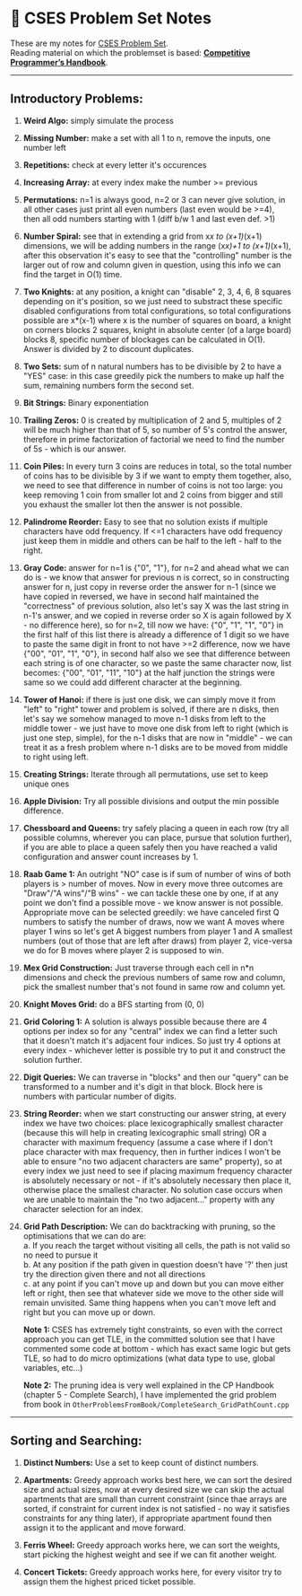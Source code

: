 # 📘 CSES Problem Set Notes

These are my notes for [CSES Problem Set](https://cses.fi/problemset/).  
Reading material on which the problemset is based: [**Competitive Programmer’s Handbook**](https://cses.fi/book/book.pdf).

---

## Introductory Problems:

1. **Weird Algo:** simply simulate the process  

2. **Missing Number:** make a set with all 1 to n, remove the inputs, one number left  

3. **Repetitions:** check at every letter it's occurences  

4. **Increasing Array:** at every index make the number >= previous  

5. **Permutations:** n=1 is always good, n=2 or 3 can never give solution, in all other cases just print all even numbers (last even would be >=4), then all odd numbers starting with 1 (diff b/w 1 and last even def. >1)  

6. **Number Spiral:** see that in extending a grid from x*x to (x+1)*(x+1) dimensions, we will be adding numbers in the range (x*x)+1 to (x+1)*(x+1), after this observation it's easy to see that the "controlling" number is the larger out of row and column given in question, using this info we can find the target in O(1) time.  

7. **Two Knights:** at any position, a knight can "disable" 2, 3, 4, 6, 8 squares depending on it's position, so we just need to substract these specific disabled configurations from total configurations, so total configurations possible are x*(x-1) where x is the number of squares on board, a knight on corners blocks 2 squares, knight in absolute center (of a large board) blocks 8, specific number of blockages can be calculated in O(1). Answer is divided by 2 to discount duplicates.  

8. **Two Sets:** sum of n natural numbers has to be divisible by 2 to have a "YES" case: in this case greedily pick the numbers to make up half the sum, remaining numbers form the second set.  

9. **Bit Strings:** Binary exponentiation  

10. **Trailing Zeros:** 0 is created by multiplication of 2 and 5, multiples of 2 will be much higher than that of 5, so number of 5's control the answer, therefore in prime factorization of factorial we need to find the number of 5s - which is our answer.  

11. **Coin Piles:** In every turn 3 coins are reduces in total, so the total number of coins has to be divisible by 3 if we want to empty them together, also, we need to see that difference in number of coins is not too large: you keep removing 1 coin from smaller lot and 2 coins from bigger and still you exhaust the smaller lot then the answer is not possible.  

12. **Palindrome Reorder:** Easy to see that no solution exists if multiple characters have odd frequency. If <=1 characters have odd frequency just keep them in middle and others can be half to the left - half to the right.  

13. **Gray Code:** answer for n=1 is {"0", "1"}, for n=2 and ahead what we can do is - we know that answer for previous n is correct, so in constructing answer for n, just copy in reverse order the answer for n-1 (since we have copied in reversed, we have in second half maintained the "correctness" of previous solution, also let's say X was the last string in n-1's answer, and we copied in reverse order so X is again followed by X - no difference here), so for n=2, till now we have: {"0", "1", "1", "0"} in the first half of this list there is already a difference of 1 digit so we have to paste the same digit in front to not have >=2 difference, now we have {"00", "01", "1", "0"}, in second half also we see that difference between each string is of one character, so we paste the same character now, list becomes: {"00", "01", "11", "10"} at the half junction the strings were same so we could add different character at the beginning.  

14. **Tower of Hanoi:** if there is just one disk, we can simply move it from "left" to "right" tower and problem is solved, if there are n disks, then let's say we somehow managed to move n-1 disks from left to the middle tower - we just have to move one disk from left to right (which is just one step, simple), for the n-1 disks that are now in "middle" - we can treat it as a fresh problem where n-1 disks are to be moved from middle to right using left.  

15. **Creating Strings:** Iterate through all permutations, use set to keep unique ones  

16. **Apple Division:** Try all possible divisions and output the min possible difference.  

17. **Chessboard and Queens:** try safely placing a queen in each row (try all possible columns, wherever you can place, pursue that solution further), if you are able to place a queen safely then you have reached a valid configuration and answer count increases by 1.  

18. **Raab Game 1:** An outright "NO" case is if sum of number of wins of both players is > number of moves. Now in every move three outcomes are "Draw"/"A wins"/"B wins" - we can tackle these one by one, if at any point we don't find a possible move - we know answer is not possible. Appropriate move can be selected greedily: we have canceled first Q numbers to satisfy the number of draws, now we want A moves where player 1 wins so let's get A biggest numbers from player 1 and A smallest numbers (out of those that are left after draws) from player 2, vice-versa we do for B moves where player 2 is supposed to win.  

19. **Mex Grid Construction:** Just traverse through each cell in n*n dimensions and check the previous numbers of same row and column, pick the smallest number that's not found in same row and column yet.  

20. **Knight Moves Grid:** do a BFS starting from (0, 0)  

21. **Grid Coloring 1:** A solution is always possible because there are 4 options per index so for any "central" index we can find a letter such that it doesn't match it's adjacent four indices. So just try 4 options at every index - whichever letter is possible try to put it and construct the solution further.  

22. **Digit Queries:** We can traverse in "blocks" and then our "query" can be transformed to a number and it's digit in that block. Block here is numbers with particular number of digits.  

23. **String Reorder:** when we start constructing our answer string, at every index we have two choices: place lexicographically smallest character (because this will help in creating lexicographic small string) OR a character with maximum frequency (assume a case where if I don't place character with max frequency, then in further indices I won't be able to ensure "no two adjacent characters are same" property), so at every index we just need to see if placing maximum frequency character is absolutely necessary or not - if it's absolutely necessary then place it, otherwise place the smallest character. No solution case occurs when we are unable to maintain the "no two adjacent..." property with any character selection for an index.  

24. **Grid Path Description:** We can do backtracking with pruning, so the optimisations that we can do are:  
    a. If you reach the target without visiting all cells, the path is not valid so no need to pursue it  
    b. At any position if the path given in question doesn't have '?' then just try the direction given there and not all directions  
    c. at any point if you can't move up and down but you can move either left or right, then see that whatever side we move to the other side will remain unvisited. Same thing happens when you can't move left and right but you can move up or down.  

    **Note 1:** CSES has extremely tight constraints, so even with the correct approach you can get TLE, in the committed solution see that I have commented some code at bottom - which has exact same logic but gets TLE, so had to do micro optimizations (what data type to use, global variables, etc...)  

    **Note 2:** The pruning idea is very well explained in the CP Handbook (chapter 5 - Complete Search), I have implemented the grid problem from book in `OtherProblemsFromBook/CompleteSearch_GridPathCount.cpp`

---

## Sorting and Searching:

1. **Distinct Numbers:** Use a set to keep count of distinct numbers.

2. **Apartments:** Greedy approach works best here, we can sort the desired size and actual sizes, now at every desired size we can skip the actual apartments that are small than current constraint (since thae arrays are sorted, if constraint for current index is not satisfied - no way it satisfies constraints for any thing later), if appropriate apartment found then assign it to the applicant and move forward.

3. **Ferris Wheel:** Greedy approach works here, we can sort the weights, start picking the highest weight and see if we can fit another weight.

4. **Concert Tickets:** Greedy approach works here, for every visitor try to assign them the highest priced ticket possible.